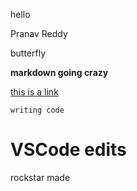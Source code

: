 hello

Pranav Reddy

butterfly 

**markdown going crazy**

[this is a link](https://apnews.com/)

`writing code`

# VSCode edits
rockstar made
